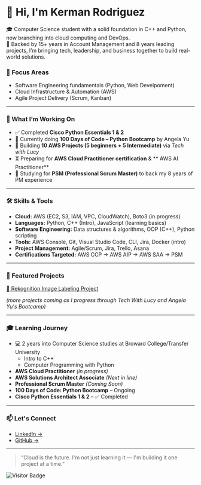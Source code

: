# 👋 Hi, I'm Kerman Rodriguez

🎓 Computer Science student with a solid foundation in C++ and Python, now branching into cloud computing and DevOps.  
🔀 Backed by 15+ years in Account Management and 8 years leading projects, I’m bringing tech, leadership, and business together to build real-world solutions.

### 🚀 Focus Areas

- Software Engineering fundamentals (Python, Web Develpoment)
- Cloud Infrastructure & Automation (AWS)
- Agile Project Delivery (Scrum, Kanban)

---

### 🚧 What I’m Working On

- ✅ Completed **Cisco Python Essentials 1 & 2**
- 🔁 Currently doing **100 Days of Code – Python Bootcamp** by Angela Yu
- 🧪 Building **10 AWS Projects (5 beginners + 5 Intermediate)** via *Tech with Lucy*
- ⏳ Preparing for **AWS Cloud Practitioner certification** & ** AWS AI Practitioner**
- 📌 Studying for **PSM (Professional Scrum Master)** to back my 8 years of PM experience

---

### 🛠️ Skills & Tools

- **Cloud:** AWS (EC2, S3, IAM, VPC, CloudWatch), Boto3 (in progress)
- **Languages:** Python, C++ (Intro), JavaScript (learning basics)
- **Software Engineering:** Data structures & algorithms, OOP (C++), Python scripting
- **Tools:** AWS Console, Git, Visual Studio Code, CLI, Jira, Docker (intro)
- **Project Management:** Agile/Scrum, Jira, Trello, Asana
- **Certifications Targeted:** AWS CCP → AWS AIP → AWS SAA → PSM
---

### 📂 Featured Projects

[🧠 Rekognition Image Labeling Project](https://github.com/k3rman03/AWS-Beginner-projects/tree/main/Rekognition)

_(more projects coming as I progress through Tech With Lucy and Angela Yu's Bootcamp)_

---

### 🎓 Learning Journey

- 💻 2 years into Computer Science studies at Broward College/Transfer University 
  - Intro to C++  
  - Computer Programming with Python 
- **AWS Cloud Practitioner** *(in progress)*
- **AWS Solutions Architect Associate** *(Next in line)*
- **Professional Scrum Master** *(Coming Soon)*
- **100 Days of Code: Python Bootcamp** – Ongoing
- **Cisco Python Essentials 1 & 2** – ✅ Completed

---

### 📫 Let's Connect

- [LinkedIn →](https://www.linkedin.com/in/kerman-rodriguez/)
- [GitHub →](https://github.com/k3rman03)

---

> “Cloud is the future. I'm not just learning it — I'm building it one project at a time.”

![Visitor Badge](https://komarev.com/ghpvc/?username=k3rman03&style=flat&color=blue)
